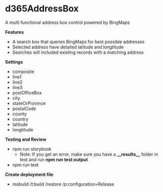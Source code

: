 # d365AddressBox

A multi functional address box control powered by BingMaps

**Features**

- A search box that queries BingMaps for best possible addresses
- Selected address have detailed latitude and longtitude
- Searches will included existing records with a matching address

**Settings**

- composite
- line1
- line2
- line3
- postOfficeBox
- city
- stateOrProvince
- postalCode
- county
- country
- latitude
- longtitude

**Testing and Review**

- npm run storybook
  - Note: If you get an error, make sure you have a **\_\_results\_\_** folder in test and run **npm run test:output**
- npm run test

**Create deployment file**

- msbuild /t:build /restore /p:configuration=Release
